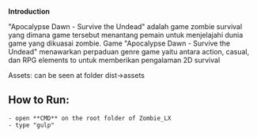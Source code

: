 **Introduction**

"Apocalypse Dawn - Survive the Undead" adalah game zombie survival yang dimana game tersebut menantang pemain untuk menjelajahi dunia game yang dikuasai zombie. 
Game "Apocalypse Dawn - Survive the Undead"  menawarkan perpaduan genre game yaitu antara action, casual, dan RPG elements to untuk memberikan pengalaman 2D survival

Assets:
can be seen at folder dist->assets

## How to Run: 
    - open **CMD** on the root folder of Zombie_LX
    - type "gulp"
